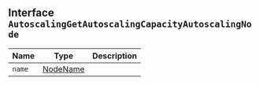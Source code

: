 ## Interface `AutoscalingGetAutoscalingCapacityAutoscalingNode`

| Name | Type | Description |
| - | - | - |
| `name` | [NodeName](./NodeName.md) | &nbsp; |
